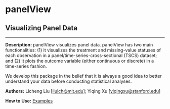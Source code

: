 # panelView

## Visualizing Panel Data
---

**Description:** panelView visualizes panel data. panelView has two main functionalities: (1) it visualizes the treatment and missing-value statuses of each observation in a panel/time-series-cross-sectional (TSCS) dataset; and (2) it plots the outcome variable (either continuous or discrete) in a time-series fashion.

We develop this package in the belief that it is always a good idea to better understand your data before conducting statistical analyses.

**Authors:** Licheng Liu [<liulch@mit.edu>]; Yiqing Xu [<yiqingxu@stanford.edu>]

**How to Use:** [Examples](https://yiqingxu.org/packages/panelView/panelView.html)

